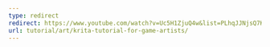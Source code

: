 ```yaml
---
type: redirect
redirect: https://www.youtube.com/watch?v=Uc5H1ZjuQ4w&list=PLhqJJNjsQ7KEtFciikafqWU-OeU4SEejC
url: tutorial/art/krita-tutorial-for-game-artists/
---
```


